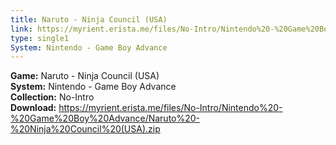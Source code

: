 ```yaml
---
title: Naruto - Ninja Council (USA)
link: https://myrient.erista.me/files/No-Intro/Nintendo%20-%20Game%20Boy%20Advance/Naruto%20-%20Ninja%20Council%20(USA).zip
type: single1
System: Nintendo - Game Boy Advance
---
```

<b>Game:</b> Naruto - Ninja Council (USA)<br>
<b>System:</b> Nintendo - Game Boy Advance<br>
<b>Collection:</b> No-Intro<br>
<b>Download:</b> https://myrient.erista.me/files/No-Intro/Nintendo%20-%20Game%20Boy%20Advance/Naruto%20-%20Ninja%20Council%20(USA).zip